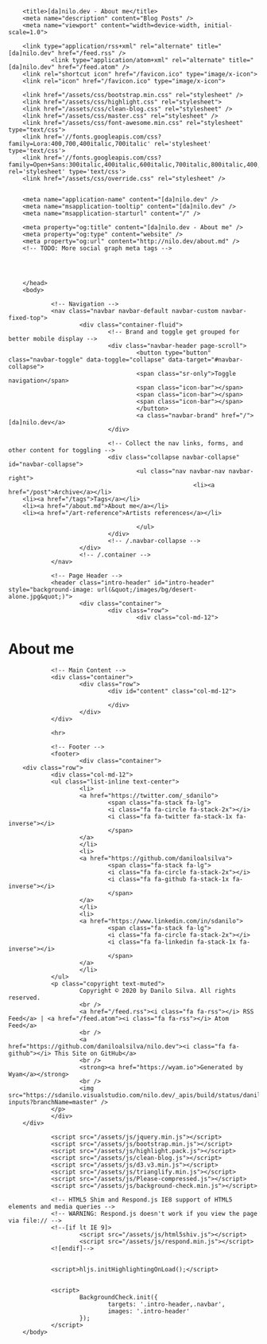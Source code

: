 ﻿
<!DOCTYPE html>
<html lang="en">
        <head>
        <meta charset="utf-8">
        <meta http-equiv="X-UA-Compatible" content="IE=Edge"/>

        <title>[da]nilo.dev - About me</title>
        <meta name="description" content="Blog Posts" />
        <meta name="viewport" content="width=device-width, initial-scale=1.0">        

        <link type="application/rss+xml" rel="alternate" title="[da]nilo.dev" href="/feed.rss" />
                <link type="application/atom+xml" rel="alternate" title="[da]nilo.dev" href="/feed.atom" />
        <link rel="shortcut icon" href="/favicon.ico" type="image/x-icon">
        <link rel="icon" href="/favicon.ico" type="image/x-icon">

        <link href="/assets/css/bootstrap.min.css" rel="stylesheet" />
        <link href="/assets/css/highlight.css" rel="stylesheet">
        <link href="/assets/css/clean-blog.css" rel="stylesheet" />
        <link href="/assets/css/master.css" rel="stylesheet" />
        <link href="/assets/css/font-awesome.min.css" rel="stylesheet" type="text/css">
        <link href='//fonts.googleapis.com/css?family=Lora:400,700,400italic,700italic' rel='stylesheet' type='text/css'>
        <link href='//fonts.googleapis.com/css?family=Open+Sans:300italic,400italic,600italic,700italic,800italic,400,300,600,700,800' rel='stylesheet' type='text/css'>
        <link href="/assets/css/override.css" rel="stylesheet" />


        <meta name="application-name" content="[da]nilo.dev" />
        <meta name="msapplication-tooltip" content="[da]nilo.dev" />
        <meta name="msapplication-starturl" content="/" />

        <meta property="og:title" content="[da]nilo.dev - About me" />
        <meta property="og:type" content="website" />
        <meta property="og:url" content="http://nilo.dev/about.md" />
        <!-- TODO: More social graph meta tags -->

        


        </head>
        <body>
                
                <!-- Navigation -->
                <nav class="navbar navbar-default navbar-custom navbar-fixed-top">
                        <div class="container-fluid">
                                <!-- Brand and toggle get grouped for better mobile display -->
                                <div class="navbar-header page-scroll">
                                        <button type="button" class="navbar-toggle" data-toggle="collapse" data-target="#navbar-collapse">
                                        <span class="sr-only">Toggle navigation</span>
                                        <span class="icon-bar"></span>
                                        <span class="icon-bar"></span>
                                        <span class="icon-bar"></span>
                                        </button>
                                        <a class="navbar-brand" href="/">[da]nilo.dev</a>
                                </div>
                        
                                <!-- Collect the nav links, forms, and other content for toggling -->
                                <div class="collapse navbar-collapse" id="navbar-collapse">
                                        <ul class="nav navbar-nav navbar-right">
                                                        <li><a href="/post">Archive</a></li>
        <li><a href="/tags">Tags</a></li>
        <li><a href="/about.md">About me</a></li>
        <li><a href="/art-reference">Artists references</a></li>
 
                                        </ul>
                                </div>
                                <!-- /.navbar-collapse -->
                        </div>
                        <!-- /.container -->
                </nav>
                
                <!-- Page Header -->
                <header class="intro-header" id="intro-header" style="background-image: url(&quot;/images/bg/desert-alone.jpg&quot;)">
                        <div class="container">
                                <div class="row">
                                        <div class="col-md-12">
<div class="site-heading">
    <h1>About me</h1>
</div>                                            </div>
                                </div>
                        </div>
                </header>
                
                <!-- Main Content -->
                <div class="container">
                        <div class="row">
                                <div id="content" class="col-md-12">
                                        
                                </div>
                        </div>
                </div>
                
                <hr>
                
                <!-- Footer -->
                <footer>
                        <div class="container">
        <div class="row">
                <div class="col-md-12">
                <ul class="list-inline text-center">
                        <li>
                        <a href="https://twitter.com/_sdanilo">
                                <span class="fa-stack fa-lg">
                                <i class="fa fa-circle fa-stack-2x"></i>
                                <i class="fa fa-twitter fa-stack-1x fa-inverse"></i>
                                </span>
                        </a>
                        </li>
                        <li>
                        <a href="https://github.com/daniloalsilva">
                                <span class="fa-stack fa-lg">
                                <i class="fa fa-circle fa-stack-2x"></i>
                                <i class="fa fa-github fa-stack-1x fa-inverse"></i>
                                </span>
                        </a>
                        </li>
                        <li>
                        <a href="https://www.linkedin.com/in/sdanilo">
                                <span class="fa-stack fa-lg">
                                <i class="fa fa-circle fa-stack-2x"></i>
                                <i class="fa fa-linkedin fa-stack-1x fa-inverse"></i>
                                </span>
                        </a>
                        </li>
                </ul>
                <p class="copyright text-muted">
                        Copyright © 2020 by Danilo Silva. All rights reserved. 
                        <br />
                        <a href="/feed.rss"><i class="fa fa-rss"></i> RSS Feed</a> | <a href="/feed.atom"><i class="fa fa-rss"></i> Atom Feed</a>
                        <br />
                        <a href="https://github.com/daniloalsilva/nilo.dev"><i class="fa fa-github"></i> This Site on GitHub</a>
                        <br />
                        <strong><a href="https://wyam.io">Generated by Wyam</a></strong>
                        <br />
                        <img src="https://sdanilo.visualstudio.com/nilo.dev/_apis/build/status/daniloalsilva.nilo.dev-inputs?branchName=master" />
                </p>
                </div>
        </div>
</div>
                </footer> 

                <script src="/assets/js/jquery.min.js"></script>
                <script src="/assets/js/bootstrap.min.js"></script>     
                <script src="/assets/js/highlight.pack.js"></script>   
                <script src="/assets/js/clean-blog.js"></script>
                <script src="/assets/js/d3.v3.min.js"></script>
                <script src="/assets/js/trianglify.min.js"></script>
                <script src="/assets/js/Please-compressed.js"></script>
                <script src="/assets/js/background-check.min.js"></script>

                <!-- HTML5 Shim and Respond.js IE8 support of HTML5 elements and media queries -->
                <!-- WARNING: Respond.js doesn't work if you view the page via file:// -->
                <!--[if lt IE 9]>
                        <script src="/assets/js/html5shiv.js"></script>
                        <script src="/assets/js/respond.min.js"></script>
                <![endif]-->
                
                
                <script>hljs.initHighlightingOnLoad();</script>


                <script>
                        BackgroundCheck.init({
                                targets: '.intro-header,.navbar',
                                images: '.intro-header'
                        });
                </script>
        </body>
</html>

